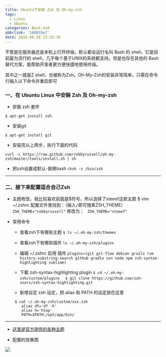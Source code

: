 ```yaml
---
title: Ubuntu下安裝 Zsh 及 Oh-my-zsh
tags:
  - Linux
  - Ubuntu
categories: Back-end
abbrlink: '168815e7'
date: 2016-06-26 15:35:19
---
```




不管是在服务器还是本机上打开终端，默认都会运行名叫 Bash 的 shell，它是目前最为流行的 shell，几乎每个基于UNIX的系统都支持。但是也存在其他的 Bash 替代方案，能帮助开发者更方便快捷地使用终端。

其中之一就是Z shell，也被称为Zsh。Oh-My-Zsh的安装非常简单，只需在命令行输入以下命令并重启即可     
 <!--more-->  
### 一、在 Ubuntu Linux 中安裝 Zsh 及 Oh-my-zsh

- 安裝 zsh 套件

`$ apt-get install zsh `

- 安装git
 
 `$ apt-get install git`
 
- 安装完以上两步，执行下面的代码

`curl -L https://raw.github.com/robbyrussell/oh-my-zsh/master/tools/install.sh | sh`

- 把zsh设置成默认-替换bash
 `chsh -s /bin/zsh `

---



### 二、接下来配置适合自己Zsh

- 主题修改，我比较喜欢前面是$符号，所以选择了steeef这款主题
       $ vim ~/.zshrc
       配置文件里找到：（输入`/`即可搜素ZSH_THEME）
       `ZSH_THEME="robbyrussell"`
      修改为：
     ` ZSH_THEME="steeef"`

- 常用命令

    - 查看zsh下有哪些主题
    `$ ls ~/.oh-my-zsh/themes`
    
    - 查看zsh下有哪些插件
    `ls ~/.oh-my-zsh/plugins  `
    
    - 编辑 ~/.zshrc 启用 插件
    ```plugins=(git git-flow debian grails rvm history-substring-search github gradle svn node npm zsh-syntax-highlighting sublime)  ```
    
    -  下載 zsh-syntax-highlighting plugin
    `$ cd ~/.oh-my-zsh/custom/plugins  `
    `$ git clone https://github.com/zsh-users/zsh-syntax-highlighting.git `
    
    - 新增自定 zsh 设定，把 alias 和 PATH 的设定放在这里
   ``` 
    $ cat ~/.oh-my-zsh/custom/xxx.zsh  
       alias df='df -h'  
       alias h='htop'  
       PATH=$PATH:/opt/app/bin/  
  ```
  
---
    
    
- [这里是官方提供的各种主题][1]

- 配置的效果图

![](https://cloud.githubusercontent.com/assets/2618447/6316862/70f58fb6-ba03-11e4-82c9-c083bf9a6574.png)


  [1]: https://github.com/robbyrussell/oh-my-zsh/wiki/External-themes
